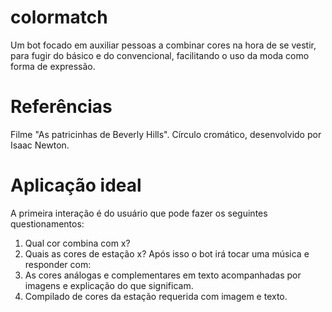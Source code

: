 # colormatch
Um bot focado em auxiliar pessoas a combinar cores na hora de se vestir, para fugir do básico e do convencional, facilitando o uso da moda como forma de expressão. 
# Referências 
Filme "As patricinhas de Beverly Hills". 
Círculo cromático, desenvolvido por Isaac Newton.
# Aplicação ideal
 A primeira interação é do usuário que pode fazer os seguintes questionamentos: 
 1. Qual cor combina com x? 
 2. Quais as cores de estação x?
 Após isso o bot irá tocar uma música e responder com:
 1. As cores análogas e complementares em texto acompanhadas por imagens e explicação do que significam. 
 2. Compilado de cores da estação requerida com imagem e texto. 